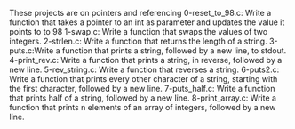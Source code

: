 These projects are on pointers and referencing
0-reset_to_98.c: Write a function that takes a pointer to an int as parameter
and updates the value it points to to 98
1-swap.c: Write a function that swaps the values of two integers.
2-strlen.c: Write a function that returns the length of a string.
3-puts.c:Write a function that prints a string, followed by a new line, to
stdout.
4-print_rev.c: Write a function that prints a string, in reverse, followed
by a new line.
5-rev_string.c: Write a function that reverses a string.
6-puts2.c: Write a function that prints every other character of a string,
starting with the first character, followed by a new line.
7-puts_half.c: Write a function that prints half of a string, followed
by a new line.
8-print_array.c: Write a function that prints n elements of an array of
integers, followed by a new line.